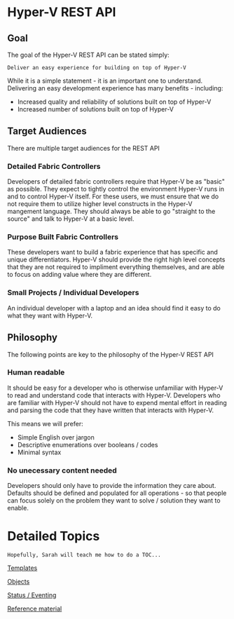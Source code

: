 ﻿# Hyper-V REST API #

## Goal ##

The goal of the Hyper-V REST API can be stated simply:

	Deliver an easy experience for building on top of Hyper-V
	
While it is a simple statement - it is an important one to understand.  Delivering an easy development experience has many benefits - including:
- Increased quality and reliability of solutions built on top of Hyper-V
- Increased number of solutions built on top of Hyper-V

## Target Audiences ##

There are multiple target audiences for the REST API

### Detailed Fabric Controllers ###

Developers of detailed fabric controllers require that Hyper-V be as "basic" as possible. 
They expect to tightly control the environment Hyper-V runs in and to control Hyper-V itself. 
For these users, we must ensure that we do not require them to utilize higher level constructs in the Hyper-V mangement language.
They should always be able to go "straight to the source" and talk to Hyper-V at a basic level.

### Purpose Built Fabric Controllers ###

These developers want to build a fabric experience that has specific and unique differentiators. 
Hyper-V should provide the right high level concepts that they are not required to impliment everything themselves, and are able to focus on adding value where they are different.

### Small Projects / Individual Developers ###

An individual developer with a laptop and an idea should find it easy to do what they want with Hyper-V.

## Philosophy ##

The following points are key to the philosophy of the Hyper-V REST API

### Human readable ###

It should be easy for a developer who is otherwise unfamiliar with Hyper-V to read and understand code that interacts with Hyper-V.
Developers who are familiar with Hyper-V should not have to expend mental effort in reading and parsing the code that they have written that interacts with Hyper-V.

This means we will prefer:
- Simple English over jargon
- Descriptive enumerations over booleans / codes
- Minimal syntax

### No unecessary content needed ###

Developers should only have to provide the information they care about.
Defaults should be defined and populated for all operations - so that people can focus solely on the problem they want to solve / solution they want to enable.

# Detailed Topics #

	Hopefully, Sarah will teach me how to do a TOC...

[Templates](..\templates.md)

[Objects](..\Objects.md)

[Status / Eventing](..\eventing.md)

[Reference material](..\Reference.md)